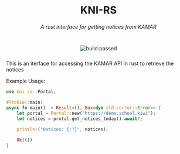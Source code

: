 <h1 style="text-align: center">KNI-RS</h1>
<h6 style="text-align: center">A rust interface for getting notices from KAMAR </h6>
<div style="width: fit-content; margin: auto; display: flex; flex-direction: row;">
    <a title="Latest push build on default branch" style="padding: 10px;">
        <img src="https://www.travis-ci.com/LaSpruca/KNI-RS.svg?branch=master&amp;status=passed" alt="build:passed">
    </a>
</div>

This is an iterface for accessing the KAMAR API in rust to retrieve the notices

Example Usage:

```rust
use kni_rs::Portal;

#[tokio::main]
async fn main() -> Result<(), Box<dyn std::error::Error>> {
    let portal = Portal::new("https://demo.school.kiwi");
    let notices = protal.get_notices_today().await?;

    println!("Notices: {:?}", notices);

    Ok(())
}
```